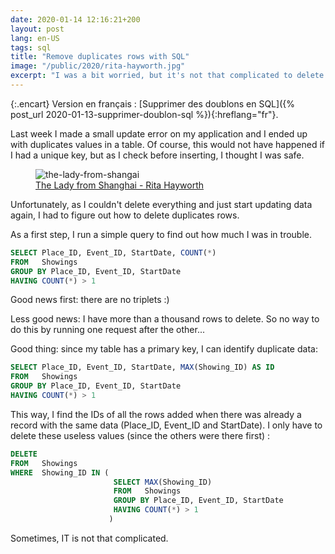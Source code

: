 ```yaml
---
date: 2020-01-14 12:16:21+200
layout: post
lang: en-US
tags: sql
title: "Remove duplicates rows with SQL"
image: "/public/2020/rita-hayworth.jpg"
excerpt: "I was a bit worried, but it's not that complicated to delete duplicate rows from a table in SQL Server."
---
```


{:.encart}
Version en français : [Supprimer des doublons en SQL]({% post_url 2020-01-13-supprimer-doublon-sql %}){:hreflang="fr"}.

Last week I made a small update error on my application and I ended up with duplicates values in a table. Of course, this would not have happened if I had a unique key, but as I check before inserting, I thought I was safe.

<figure>
  <img src="{{ page.image }}" alt="the-lady-from-shangai" />
  <figcaption>
    <a href="https://en.wikipedia.org/wiki/The_Lady_from_Shanghai">The Lady from Shanghai - Rita Hayworth</a>
  </figcaption>
</figure>

Unfortunately, as I couldn't delete everything and just start updating data again, I had to figure out how to delete duplicates rows.

As a first step, I run a simple query to find out how much I was in trouble.

```sql
SELECT Place_ID, Event_ID, StartDate, COUNT(*)
FROM   Showings
GROUP BY Place_ID, Event_ID, StartDate
HAVING COUNT(*) > 1
```

Good news first: there are no triplets :)

Less good news: I have more than a thousand rows to delete. So no way to do this by running one request after the other...

Good thing: since my table has a primary key, I can identify duplicate data:

```sql
SELECT Place_ID, Event_ID, StartDate, MAX(Showing_ID) AS ID
FROM   Showings
GROUP BY Place_ID, Event_ID, StartDate
HAVING COUNT(*) > 1
```

This way, I find the IDs of all the rows added when there was already a record with the same data (Place_ID, Event_ID and StartDate). I only have to delete these useless values (since the others were there first) :

```sql
DELETE
FROM   Showings
WHERE  Showing_ID IN (
                       SELECT MAX(Showing_ID)
                       FROM   Showings
                       GROUP BY Place_ID, Event_ID, StartDate
                       HAVING COUNT(*) > 1
                      )
```

Sometimes, IT is not that complicated.

